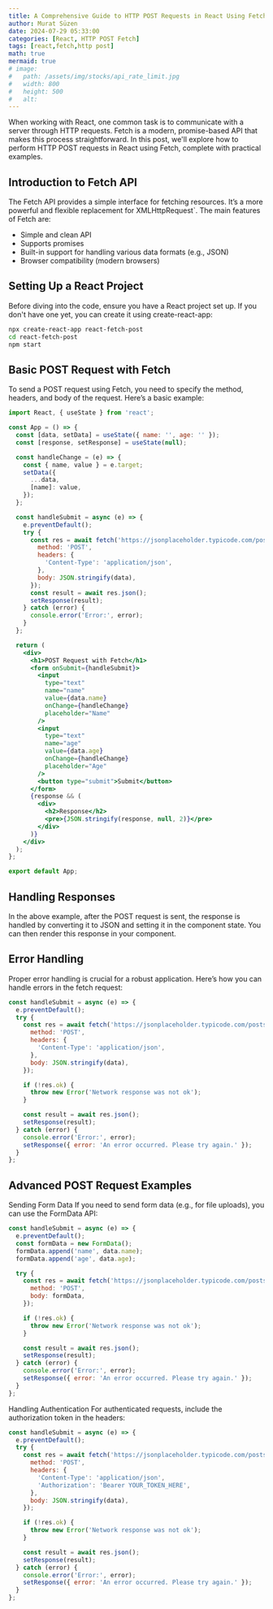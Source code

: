 ```yaml
---
title: A Comprehensive Guide to HTTP POST Requests in React Using Fetch
author: Murat Süzen
date: 2024-07-29 05:33:00
categories: [React, HTTP POST Fetch]
tags: [react,fetch,http post]
math: true
mermaid: true
# image:
#   path: /assets/img/stocks/api_rate_limit.jpg
#   width: 800
#   height: 500
#   alt:
---
```


When working with React, one common task is to communicate with a server through HTTP requests. Fetch is a modern, promise-based API that makes this process straightforward. In this post, we'll explore how to perform HTTP POST requests in React using Fetch, complete with practical examples.

## Introduction to Fetch API

The Fetch API provides a simple interface for fetching resources. It’s a more powerful and flexible replacement for XMLHttpRequest`. The main features of Fetch are:

- Simple and clean API
- Supports promises
- Built-in support for handling various data formats (e.g., JSON)
- Browser compatibility (modern browsers)

## Setting Up a React Project

Before diving into the code, ensure you have a React project set up. If you don't have one yet, you can create it using create-react-app:

```bash
npx create-react-app react-fetch-post
cd react-fetch-post
npm start

```

## Basic POST Request with Fetch

To send a POST request using Fetch, you need to specify the method, headers, and body of the request. Here’s a basic example:

```jsx
import React, { useState } from 'react';

const App = () => {
  const [data, setData] = useState({ name: '', age: '' });
  const [response, setResponse] = useState(null);

  const handleChange = (e) => {
    const { name, value } = e.target;
    setData({
      ...data,
      [name]: value,
    });
  };

  const handleSubmit = async (e) => {
    e.preventDefault();
    try {
      const res = await fetch('https://jsonplaceholder.typicode.com/posts', {
        method: 'POST',
        headers: {
          'Content-Type': 'application/json',
        },
        body: JSON.stringify(data),
      });
      const result = await res.json();
      setResponse(result);
    } catch (error) {
      console.error('Error:', error);
    }
  };

  return (
    <div>
      <h1>POST Request with Fetch</h1>
      <form onSubmit={handleSubmit}>
        <input
          type="text"
          name="name"
          value={data.name}
          onChange={handleChange}
          placeholder="Name"
        />
        <input
          type="text"
          name="age"
          value={data.age}
          onChange={handleChange}
          placeholder="Age"
        />
        <button type="submit">Submit</button>
      </form>
      {response && (
        <div>
          <h2>Response</h2>
          <pre>{JSON.stringify(response, null, 2)}</pre>
        </div>
      )}
    </div>
  );
};

export default App;


```

## Handling Responses

In the above example, after the POST request is sent, the response is handled by converting it to JSON and setting it in the component state. You can then render this response in your component.

## Error Handling

Proper error handling is crucial for a robust application. Here’s how you can handle errors in the fetch request:

```jsx
const handleSubmit = async (e) => {
  e.preventDefault();
  try {
    const res = await fetch('https://jsonplaceholder.typicode.com/posts', {
      method: 'POST',
      headers: {
        'Content-Type': 'application/json',
      },
      body: JSON.stringify(data),
    });

    if (!res.ok) {
      throw new Error('Network response was not ok');
    }

    const result = await res.json();
    setResponse(result);
  } catch (error) {
    console.error('Error:', error);
    setResponse({ error: 'An error occurred. Please try again.' });
  }
};

```

## Advanced POST Request Examples

Sending Form Data
If you need to send form data (e.g., for file uploads), you can use the FormData API:

```jsx
const handleSubmit = async (e) => {
  e.preventDefault();
  const formData = new FormData();
  formData.append('name', data.name);
  formData.append('age', data.age);

  try {
    const res = await fetch('https://jsonplaceholder.typicode.com/posts', {
      method: 'POST',
      body: formData,
    });

    if (!res.ok) {
      throw new Error('Network response was not ok');
    }

    const result = await res.json();
    setResponse(result);
  } catch (error) {
    console.error('Error:', error);
    setResponse({ error: 'An error occurred. Please try again.' });
  }
};

```

Handling Authentication
For authenticated requests, include the authorization token in the headers:

```jsx
const handleSubmit = async (e) => {
  e.preventDefault();
  try {
    const res = await fetch('https://jsonplaceholder.typicode.com/posts', {
      method: 'POST',
      headers: {
        'Content-Type': 'application/json',
        'Authorization': 'Bearer YOUR_TOKEN_HERE',
      },
      body: JSON.stringify(data),
    });

    if (!res.ok) {
      throw new Error('Network response was not ok');
    }

    const result = await res.json();
    setResponse(result);
  } catch (error) {
    console.error('Error:', error);
    setResponse({ error: 'An error occurred. Please try again.' });
  }
};


```
